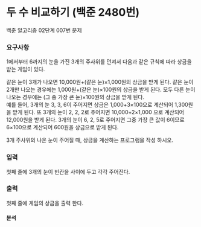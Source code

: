 # 두 수 비교하기 (백준 2480번)
<p>
백준 알고리즘 02단계 007번 문제
</p>


### 요구사항
1에서부터 6까지의 눈을 가진 3개의 주사위를 던져서 다음과 같은 규칙에 따라 상금을 받는 게임이 있다.

같은 눈이 3개가 나오면 10,000원+(같은 눈)×1,000원의 상금을 받게 된다.
같은 눈이 2개만 나오는 경우에는 1,000원+(같은 눈)×100원의 상금을 받게 된다.
모두 다른 눈이 나오는 경우에는 (그 중 가장 큰 눈)×100원의 상금을 받게 된다.  
예를 들어, 3개의 눈 3, 3, 6이 주어지면 상금은 1,000+3×100으로 계산되어 1,300원을 받게 된다. 또 3개의 눈이 2, 2, 2로 주어지면 10,000+2×1,000 으로 계산되어 12,000원을 받게 된다. 3개의 눈이 6, 2, 5로 주어지면 그중 가장 큰 값이 6이므로 6×100으로 계산되어 600원을 상금으로 받게 된다.

3개 주사위의 나온 눈이 주어질 때, 상금을 계산하는 프로그램을 작성 하시오.


### 입력
첫째 줄에 3개의 눈이 빈칸을 사이에 두고 각각 주어진다.


### 출력
첫째 줄에 게임의 상금을 출력 한다.


#### 분석


